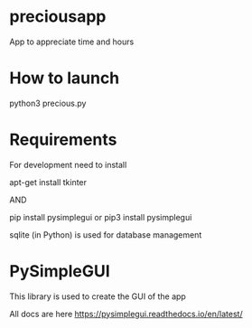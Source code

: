 # preciousapp
App to appreciate time and hours

# How to launch
python3 precious.py

# Requirements
For development need to install

apt-get install tkinter

AND

pip install pysimplegui
or
pip3 install pysimplegui


sqlite (in Python) is used for database management

# PySimpleGUI
This library is used to create the GUI of the app

All docs are here https://pysimplegui.readthedocs.io/en/latest/
